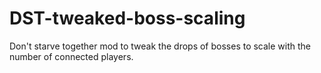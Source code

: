 # DST-tweaked-boss-scaling
Don't starve together mod to tweak the drops of bosses to scale with the number of connected players. 
